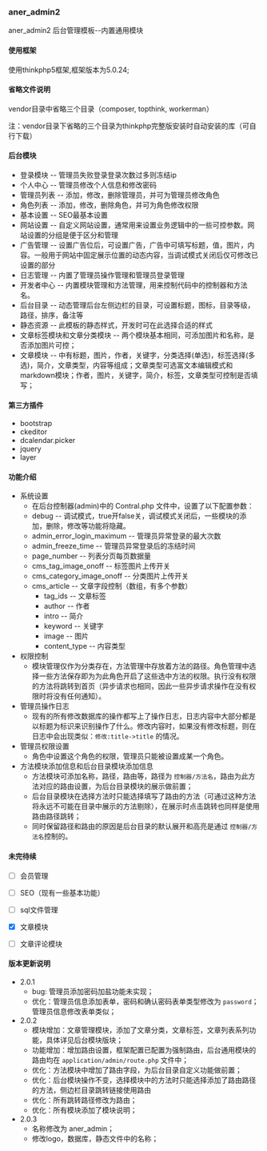 ### aner_admin2
aner_admin2 后台管理模板--内置通用模块

#### 使用框架
使用thinkphp5框架,框架版本为5.0.24;

#### 省略文件说明
vendor目录中省略三个目录（composer, topthink, workerman）

注：vendor目录下省略的三个目录为thinkphp完整版安装时自动安装的库（可自行下载）

#### 后台模块
- 登录模块 -- 管理员失败登录登录次数过多则冻结ip
- 个人中心 -- 管理员修改个人信息和修改密码
- 管理员列表 -- 添加，修改，删除管理员，并可为管理员修改角色
- 角色列表 -- 添加，修改，删除角色，并可为角色修改权限
- 基本设置 -- SEO最基本设置
- 网站设置 -- 自定义网站设置，通常用来设置业务逻辑中的一些可控参数。网站设置的分组是便于区分和管理
- 广告管理 -- 设置广告位后，可设置广告，广告中可填写标题，值，图片，内容。一般用于网站中固定展示位置的动态内容，当调试模式关闭后仅可修改已设置的部分
- 日志管理 -- 内置了管理员操作管理和管理员登录管理
- 开发者中心 -- 内置模块管理和方法管理，用来控制代码中的控制器和方法名。
- 后台目录 -- 动态管理后台左侧边栏的目录，可设置标题，图标，目录等级，路径，排序，备注等
- 静态资源 -- 此模板的静态样式，开发时可在此选择合适的样式
- 文章标签模块和文章分类模块 -- 两个模块基本相同，可添加图片和名称，是否添加图片可控；
- 文章模块 -- 中有标题，图片，作者，关键字，分类选择(单选)，标签选择(多选)，简介，文章类型，内容等组成；文章类型可选富文本编辑模式和markdown模块；作者，图片，关键字，简介，标签，文章类型可控制是否填写；

#### 第三方插件
- bootstrap
- ckeditor
- dcalendar.picker
- jquery
- layer

#### 功能介绍
- 系统设置
  - 在后台控制器(admin)中的 Contral.php 文件中，设置了以下配置参数：
  - debug -- 调试模式，true开false关，调试模式关闭后，一些模块的添加，删除，修改等功能将隐藏。
  - admin_error_login_maximum -- 管理员异常登录的最大次数
  - admin_freeze_time -- 管理员异常登录后的冻结时间
  - page_number -- 列表分页每页数据量
  - cms_tag_image_onoff -- 标签图片上传开关
  - cms_category_image_onoff -- 分类图片上传开关
  - cms_article -- 文章字段控制（数组，有多个参数）
      - tag_ids -- 文章标签
      - author -- 作者
      - intro -- 简介
      - keyword -- 关键字
      - image -- 图片
      - content_type -- 内容类型
- 权限控制
  - 模块管理仅作为分类存在，方法管理中存放着方法的路径。角色管理中选择一些方法保存即为为此角色开启了这些选中方法的权限。执行没有权限的方法将跳转到首页（异步请求也相同，因此一些异步请求操作在没有权限时将没有任何通知）。
- 管理员操作日志
  - 现有的所有修改数据库的操作都写上了操作日志，日志内容中大部分都是以标题为标识来识别操作了什么。修改内容时，如果没有修改标题，则在日志中会出现类似：`修改:title->title` 的情况。
- 管理员权限设置
  - 角色中设置这个角色的权限，管理员只能被设置成某一个角色。
- 方法模块添加信息和后台目录模块添加信息
  - 方法模块可添加名称，路径，路由等，路径为 `控制器/方法名`，路由为此方法对应的路由设置，为后台目录模块的展示做前置；
  - 后台目录模块在选择方法时只能选择填写了路由的方法（可通过这种方法将永远不可能在目录中展示的方法剔除），在展示时点击跳转也同样是使用路由路径跳转；
  - 同时保留路径和路由的原因是后台目录的默认展开和高亮是通过 `控制器/方法名`控制的。

#### 未完待续
- [ ] 会员管理
- [ ] SEO（现有一些基本功能）
- [ ] sql文件管理
- [x] 文章模块
- [ ] 文章评论模块


#### 版本更新说明
- 2.0.1
    - bug: 管理员添加密码加盐功能未实现；
    - 优化：管理员信息添加表单，密码和确认密码表单类型修改为 `password`；管理员信息修改表单类似；
- 2.0.2
    - 模块增加：文章管理模块，添加了文章分类，文章标签，文章列表系列功能，具体详见后台模块版块；
    - 功能增加：增加路由设置，框架配置已配置为强制路由，后台通用模块的路由均在 `application/admin/route.php` 文件中；
    - 优化：方法模块中增加了路由字段，为后台目录自定义功能做前置；
    - 优化：后台模块操作不变，选择模块中的方法时只能选择添加了路由路径的方法，侧边栏目录跳转链接使用路由
    - 优化：所有跳转路径修改为路由；
    - 优化：所有模块添加了模块说明；
- 2.0.3
    - 名称修改为 aner_admin；
    - 修改logo，数据库，静态文件中的名称；